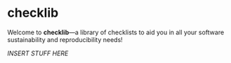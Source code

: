 # checklib

Welcome to **checklib**&mdash;a library of checklists to aid you in all your software sustainability and reproducibility needs!

*INSERT STUFF HERE*
